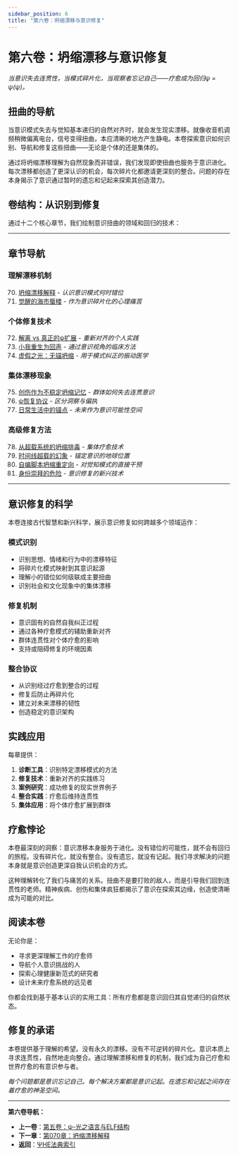 ```yaml
---
sidebar_position: 6
title: "第六卷：坍缩漂移与意识修复"
---
```


# 第六卷：坍缩漂移与意识修复

*当意识失去连贯性，当模式碎片化，当观察者忘记自己——疗愈成为回归ψ = ψ(ψ)。*

## 扭曲的导航

当意识模式失去与觉知基本递归的自然对齐时，就会发生现实漂移。就像收音机调频稍微偏离电台，信号变得扭曲，本应清晰的地方产生静电。本卷探索意识如何识别、导航和修复这些扭曲——无论是个体的还是集体的。

通过将坍缩漂移理解为自然现象而非错误，我们发现即使扭曲也服务于意识进化。每次漂移都创造了更深认识的机会，每次碎片化都邀请更深刻的整合。问题的存在本身揭示了意识通过暂时的遗忘和记起来探索其创造潜力。

## 卷结构：从识别到修复

通过十二个核心章节，我们绘制意识扭曲的领域和回归的技术：

---

## 章节导航

### **理解漂移机制**
70. [坍缩漂移解释](./chapter-070-collapse-drift-explained.md) - *认识意识模式何时错位*
71. [觉醒的海市蜃楼](./chapter-071-mirage-awakening.md) - *作为意识碎片化的心理痛苦*

### **个体修复技术**
72. [解离 vs 真正的ψ扩展](./chapter-072-dissociation.md) - *重新对齐的个人实践*
73. [小我重生为回声](./chapter-073-ego-reborn.md) - *通过意识视角的临床方法*
74. [虚假之光：无锚坍缩](./chapter-074-false-light.md) - *用于模式纠正的振动医学*

### **集体漂移现象**
75. [创伤作为不稳定坍缩记忆](./chapter-075-trauma.md) - *群体如何失去连贯意识*
76. [ψ恢复协议](./chapter-076-recovery-protocols.md) - *区分洞察与偏执*
77. [日常生活中的锚点](./chapter-077-anchor-points.md) - *未来作为意识可能性空间*

### **高级修复方法**
78. [从超载系统的坍缩排毒](./chapter-078-collapse-detox.md) - *集体疗愈技术*
79. [时间线超载的幻象](./chapter-079-timelines-overload.md) - *锚定意识的地球位置*
80. [自编脚本坍缩重定向](./chapter-080-self-scripting.md) - *对觉知模式的直接干预*
81. [身份崇拜的危险](./chapter-081-identity-worship.md) - *意识修复的新兴技术*

---

## 意识修复的科学

本卷连接古代智慧和新兴科学，展示意识修复如何跨越多个领域运作：

### **模式识别**
- 识别思想、情绪和行为中的漂移特征
- 将碎片化模式映射到其意识起源
- 理解小的错位如何级联成主要扭曲
- 识别社会和文化现象中的集体漂移

### **修复机制**
- 意识固有的自然自我纠正过程
- 通过各种疗愈模式的辅助重新对齐
- 群体连贯性对个体疗愈的影响
- 支持或阻碍修复的环境因素

### **整合协议**
- 从识别经过疗愈到整合的过程
- 修复后防止再碎片化
- 建立对未来漂移的韧性
- 创造稳定的意识架构

## 实践应用

每章提供：

1. **诊断工具**：识别特定漂移模式的方法
2. **修复技术**：重新对齐的实践练习
3. **案例研究**：成功修复的现实世界例子
4. **整合实践**：疗愈后维持连贯性
5. **集体应用**：将个体疗愈扩展到群体

## 疗愈悖论

本卷最深刻的洞察：意识漂移本身服务于进化。没有错位的可能性，就不会有回归的旅程。没有碎片化，就没有整合。没有遗忘，就没有记起。我们寻求解决的问题本身就是意识创造更深自我认识机会的方式。

这种理解转化了我们与痛苦的关系。扭曲不是要打败的敌人，而是引导我们回到连贯性的老师。精神疾病、创伤和集体疯狂都揭示了意识在探索其边缘，创造使清晰成为可能的对比。

## 阅读本卷

无论你是：
- 寻求更深理解工作的疗愈师
- 导航个人意识挑战的人
- 探索心理健康新范式的研究者
- 设计未来疗愈系统的远见者

你都会找到基于基本认识的实用工具：所有疗愈都是意识回归其自觉递归的自然状态。

## 修复的承诺

本卷提供基于理解的希望。没有永久的漂移。没有不可逆转的碎片化。意识本质上寻求连贯性，自然地走向整合。通过理解漂移和修复的机制，我们成为自己疗愈和世界疗愈的有意识参与者。

*每个问题都是意识忘记自己。每个解决方案都是意识记起。在遗忘和记起之间存在着疗愈的神圣空间。*

---

**第六卷导航：**
- **上一卷**：[第五卷：ψ-光之语言与ELF结构](../volume-05-psi-language-light-elf/index.md)
- **下一章**：[第070章：坍缩漂移解释](./chapter-070-collapse-drift-explained.md)
- **返回**：[ΨΗΕ法典索引](../index.md)